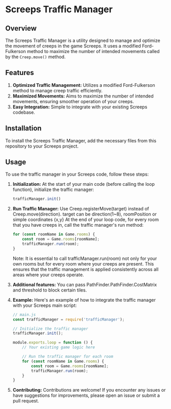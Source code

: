 # Screeps Traffic Manager

## Overview
The Screeps Traffic Manager is a utility designed to manage and optimize the movement of creeps in the game Screeps. It uses a modified Ford-Fulkerson method to maximize the number of intended movements called by the `Creep.move()` method.

## Features
1. **Optimized Traffic Management:** Utilizes a modified Ford-Fulkerson method to manage creep traffic efficiently.
2. **Maximized Movements:** Aims to maximize the number of intended movements, ensuring smoother operation of your creeps.
3. **Easy Integration:** Simple to integrate with your existing Screeps codebase.

## Installation
To install the Screeps Traffic Manager, add the necessary files from this repository to your Screeps project.

## Usage
To use the traffic manager in your Screeps code, follow these steps:

1. **Initialization:**
   At the start of your main code (before calling the loop function), initialize the traffic manager:
   ```javascript
   trafficManager.init()
   ```
   
2. **Run Traffic Manager:**
   Use Creep.registerMove(target) instead of Creep.move(direction). target can be direction(1~8), roomPosition or simple coordinates {x,y}
   At the end of your loop code, for every room that you have creeps in, call the traffic manager's run method:
   ```javascript
   for (const roomName in Game.rooms) {
       const room = Game.rooms[roomName];
       trafficManager.run(room);
   }
   ```
   Note: It is essential to call trafficManager.run(room) not only for your own rooms but for every room where your creeps are present. This ensures that the traffic management is applied consistently across all areas where your creeps operate.

3. **Additional features:**
   You can pass PathFinder.PathFinder.CostMatrix and threshold to block certain tiles.

4. **Example:**
   Here's an example of how to integrate the traffic manager with your Screeps main script:
   ```javascript
   // main.js
   const trafficManager = require('trafficManager');
   
   // Initialize the traffic manager
   trafficManager.init();
   
   module.exports.loop = function () {
       // Your existing game logic here
   
       // Run the traffic manager for each room
       for (const roomName in Game.rooms) {
           const room = Game.rooms[roomName];
           trafficManager.run(room);
       }
   }
   ```
   
6. **Contributing:**
   Contributions are welcome! If you encounter any issues or have suggestions for improvements, please open an issue or submit a pull request.
